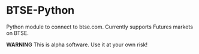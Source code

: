 # BTSE-Python

Python module to connect to btse.com. Currently supports Futures markets on BTSE.

**WARNING** This is alpha software. Use it at your own risk!